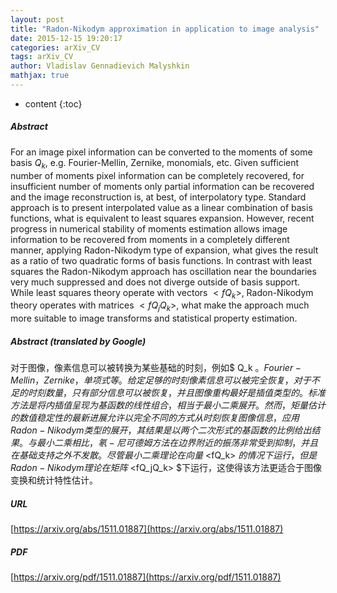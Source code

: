 ```yaml
---
layout: post
title: "Radon-Nikodym approximation in application to image analysis"
date: 2015-12-15 19:20:17
categories: arXiv_CV
tags: arXiv_CV
author: Vladislav Gennadievich Malyshkin
mathjax: true
---
```


* content
{:toc}

##### Abstract
For an image pixel information can be converted to the moments of some basis $Q_k$, e.g. Fourier-Mellin, Zernike, monomials, etc. Given sufficient number of moments pixel information can be completely recovered, for insufficient number of moments only partial information can be recovered and the image reconstruction is, at best, of interpolatory type. Standard approach is to present interpolated value as a linear combination of basis functions, what is equivalent to least squares expansion. However, recent progress in numerical stability of moments estimation allows image information to be recovered from moments in a completely different manner, applying Radon-Nikodym type of expansion, what gives the result as a ratio of two quadratic forms of basis functions. In contrast with least squares the Radon-Nikodym approach has oscillation near the boundaries very much suppressed and does not diverge outside of basis support. While least squares theory operate with vectors $<fQ_k>$, Radon-Nikodym theory operates with matrices $<fQ_jQ_k>$, what make the approach much more suitable to image transforms and statistical property estimation.

##### Abstract (translated by Google)
对于图像，像素信息可以被转换为某些基础的时刻，例如$ Q_k $。 Fourier-Mellin，Zernike，单项式等。给定足够的时刻像素信息可以被完全恢复，对于不足的时刻数量，只有部分信息可以被恢复，并且图像重构最好是插值类型的。标准方法是将内插值呈现为基函数的线性组合，相当于最小二乘展开。然而，矩量估计的数值稳定性的最新进展允许以完全不同的方式从时刻恢复图像信息，应用Radon-Nikodym类型的展开，其结果是以两个二次形式的基函数的比例给出结果。与最小二乘相比，氡 - 尼可德姆方法在边界附近的振荡非常受到抑制，并且在基础支持之外不发散。尽管最小二乘理论在向量$ <fQ_k> $的情况下运行，但是Radon-Nikodym理论在矩阵$ <fQ_jQ_k> $下运行，这使得该方法更适合于图像变换和统计特性估计。

##### URL
[https://arxiv.org/abs/1511.01887](https://arxiv.org/abs/1511.01887)

##### PDF
[https://arxiv.org/pdf/1511.01887](https://arxiv.org/pdf/1511.01887)

